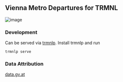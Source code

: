 ## Vienna Metro Departures for TRMNL

![image](https://github.com/user-attachments/assets/cd81f95c-76f4-4886-821c-017b65ca7be8)


### Development
Can be served via [trmnlp](https://github.com/usetrmnl/trmnlp). Install trmnlp and run
```
trmnlp serve
```

### Data Attribution
[data.gv.at](https://www.data.gv.at/katalog/dataset/wiener-linien-echtzeitdaten-via-datendrehscheibe-wien)
